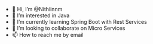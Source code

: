 - 👋 Hi, I’m @Nithiinnm
- 👀 I’m interested in Java 
- 🌱 I’m currently learning Spring Boot with Rest Services
- 💞️ I’m looking to collaborate on Micro Services
- 📫 How to reach me by email

<!---
Nithiinnm/Nithiinnm is a ✨ special ✨ repository because its `README.md` (this file) appears on your GitHub profile.
You can click the Preview link to take a look at your changes.
--->
